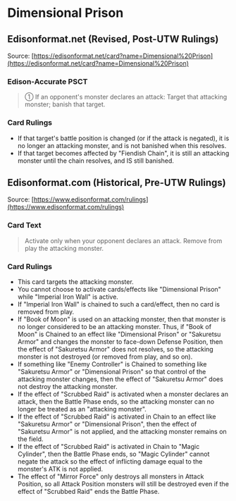 # Dimensional Prison

## Edisonformat.net (Revised, Post-UTW Rulings)

Source: [https://edisonformat.net/card?name=Dimensional%20Prison](https://edisonformat.net/card?name=Dimensional%20Prison)

### Edison-Accurate PSCT

> ① If an opponent's monster declares an attack: Target that attacking monster; banish that target.

### Card Rulings

*   If that target's battle position is changed (or if the attack is negated), it is no longer an attacking monster, and is not banished when this resolves.
*   If that target becomes affected by "Fiendish Chain", it is still an attacking monster until the chain resolves, and IS still banished.


## Edisonformat.com (Historical, Pre-UTW Rulings)

Source: [https://www.edisonformat.com/rulings](https://www.edisonformat.com/rulings)

### Card Text

> Activate only when your opponent declares an attack. Remove from play the attacking monster.

### Card Rulings

*   This card targets the attacking monster.
*   You cannot choose to activate cards/effects like "Dimensional Prison" while "Imperial Iron Wall" is active.
*   If "Imperial Iron Wall" is chained to such a card/effect, then no card is removed from play.
*   If "Book of Moon" is used on an attacking monster, then that monster is no longer considered to be an attacking monster. Thus, if "Book of Moon" is Chained to an effect like "Dimensional Prison" or "Sakuretsu Armor" and changes the monster to face-down Defense Position, then the effect of "Sakuretsu Armor" does not resolves, so the attacking monster is not destroyed (or removed from play, and so on).
*   If something like "Enemy Controller" is Chained to something like "Sakuretsu Armor" or "Dimensional Prison" so that control of the attacking monster changes, then the effect of "Sakuretsu Armor" does not destroy the attacking monster.
*   If the effect of "Scrubbed Raid" is activated when a monster declares an attack, then the Battle Phase ends, so the attacking monster can no longer be treated as an "attacking monster".
*   If the effect of "Scrubbed Raid" is activated in Chain to an effect like "Sakuretsu Armor" or "Dimensional Prison", then the effect of "Sakuretsu Armor" is not applied, and the attacking monster remains on the field.
*   If the effect of "Scrubbed Raid" is activated in Chain to "Magic Cylinder", then the Battle Phase ends, so "Magic Cylinder" cannot negate the attack so the effect of inflicting damage equal to the monster's ATK is not applied.
*   The effect of "Mirror Force" only destroys all monsters in Attack Position, so all Attack Position monsters will still be destroyed even if the effect of "Scrubbed Raid" ends the Battle Phase.


